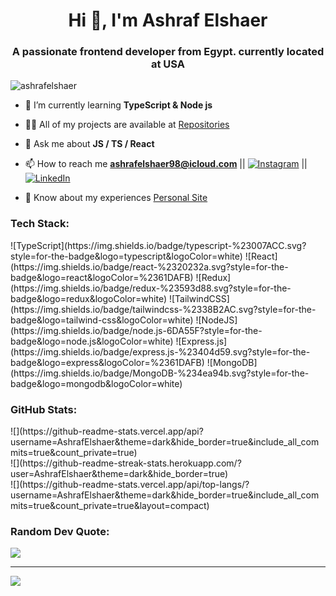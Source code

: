 <h1 align="center">Hi 👋, I'm Ashraf Elshaer</h1>
<h3 align="center">A passionate frontend developer from Egypt. currently located at USA</h3>

<p align="left"> <img src="https://komarev.com/ghpvc/?username=ashrafelshaer&label=Profile%20views&color=0e75b6&style=flat" alt="ashrafelshaer" /> </p>

- 🌱 I’m currently learning **TypeScript & Node js**

- 👨‍💻 All of my projects are available at [Repositories](https://github.com/AshrafElshaer?tab=repositories)

- 💬 Ask me about **JS / TS / React**

- 📫 How to reach me **ashrafelshaer98@icloud.com** || [![Instagram](https://img.shields.io/badge/Instagram-%23E4405F.svg?logo=Instagram&logoColor=white)](https://instagram.com/ashraf.elsha3er) || [![LinkedIn](https://img.shields.io/badge/LinkedIn-%230077B5.svg?logo=linkedin&logoColor=white)](https://linkedin.com/in/ashrafelshaer) 

- 📄 Know about my experiences [Personal Site](ashrafelshaer.dev)




<h3 align="left">Tech Stack:</h3>
    ![TypeScript](https://img.shields.io/badge/typescript-%23007ACC.svg?style=for-the-badge&logo=typescript&logoColor=white)
    ![React](https://img.shields.io/badge/react-%2320232a.svg?style=for-the-badge&logo=react&logoColor=%2361DAFB)
    ![Redux](https://img.shields.io/badge/redux-%23593d88.svg?style=for-the-badge&logo=redux&logoColor=white)
    ![TailwindCSS](https://img.shields.io/badge/tailwindcss-%2338B2AC.svg?style=for-the-badge&logo=tailwind-css&logoColor=white)
    ![NodeJS](https://img.shields.io/badge/node.js-6DA55F?style=for-the-badge&logo=node.js&logoColor=white)
    ![Express.js](https://img.shields.io/badge/express.js-%23404d59.svg?style=for-the-badge&logo=express&logoColor=%2361DAFB)
    ![MongoDB](https://img.shields.io/badge/MongoDB-%234ea94b.svg?style=for-the-badge&logo=mongodb&logoColor=white)
<h3 align="left">GitHub Stats:</h3>
    ![](https://github-readme-stats.vercel.app/api?username=AshrafElshaer&theme=dark&hide_border=true&include_all_commits=true&count_private=true)<br />
    ![](https://github-readme-streak-stats.herokuapp.com/?user=AshrafElshaer&theme=dark&hide_border=true)<br />
    ![](https://github-readme-stats.vercel.app/api/top-langs/?username=AshrafElshaer&theme=dark&hide_border=true&include_all_commits=true&count_private=true&layout=compact)
    

<h3 align="left">Random Dev Quote:</h3>

![](https://quotes-github-readme.vercel.app/api?type=horizontal&theme=tokyonight)

---
[![](https://visitcount.itsvg.in/api?id=AshrafElshaer&icon=9&color=1)](https://visitcount.itsvg.in)

<!-- Proudly created with GPRM ( https://gprm.itsvg.in ) -->
